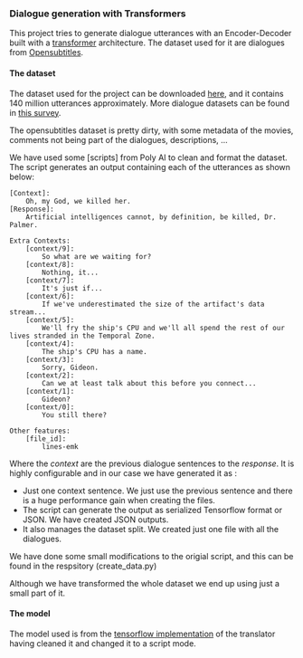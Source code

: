 ### Dialogue generation with Transformers

This project tries to generate dialogue utterances with an Encoder-Decoder built with a [transformer](http://jalammar.github.io/illustrated-transformer/) architecture. The dataset used for it are dialogues from [Opensubtitles](http://opus.nlpl.eu/OpenSubtitles-v2018.php).


#### The dataset

The dataset used for the project can be downloaded [here](http://opus.nlpl.eu/download.php?f=OpenSubtitles/v2018/mono/OpenSubtitles.raw.en.gz), and it contains 140 million utterances approximately. More dialogue datasets can be found in [this survey](https://breakend.github.io/DialogDatasets/).

The opensubtitles dataset is pretty dirty, with some metadata of the movies, comments not being part of the dialogues, descriptions, ...

We have used some [scripts] from Poly AI to clean and format the dataset. The script generates an output containing each of the utterances as shown below:


```
[Context]:
	Oh, my God, we killed her.
[Response]:
	Artificial intelligences cannot, by definition, be killed, Dr. Palmer.

Extra Contexts:
	[context/9]:
		So what are we waiting for?
	[context/8]:
		Nothing, it...
	[context/7]:
		It's just if...
	[context/6]:
		If we've underestimated the size of the artifact's data stream...
	[context/5]:
		We'll fry the ship's CPU and we'll all spend the rest of our lives stranded in the Temporal Zone.
	[context/4]:
		The ship's CPU has a name.
	[context/3]:
		Sorry, Gideon.
	[context/2]:
		Can we at least talk about this before you connect...
	[context/1]:
		Gideon?
	[context/0]:
		You still there?

Other features:
	[file_id]:
		lines-emk
```

Where the *context* are the previous dialogue sentences to the *response*. It is highly configurable and in our case we have generated it as :

* Just one context sentence. We just use the previous sentence and there is a huge performance gain when creating the files. 
* The script can generate the output as serialized Tensorflow format or JSON. We have created JSON outputs. 
* It also manages the dataset split. We created just one file with all the dialogues.

We have done some small modifications to the origial script, and this can be found in the respsitory (create_data.py)

Although we have transformed the whole dataset we end up using just a small part of it.

#### The model

The model used is from the [tensorflow implementation](https://www.tensorflow.org/tutorials/text/transformer) of the translator having cleaned it and changed it to a script mode.
